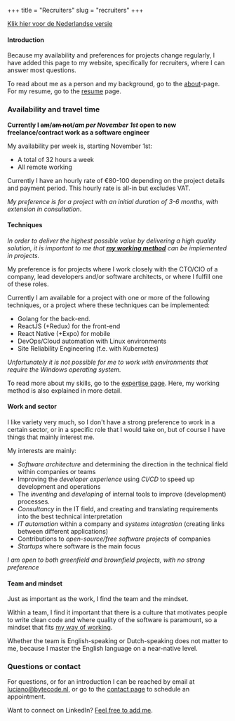 +++
title = "Recruiters"
slug = "recruiters"
+++

[Klik hier voor de Nederlandse versie](/recruiters-nl)

#### Introduction

Because my availability and preferences for projects change regularly, I have added this page to my website, specifically for recruiters, where I can answer most questions.

To read about me as a person and my background, go to the [about](/about)-page. For my resume, go to the [resume](/resume) page.

### Availability and travel time

**Currently I ~~am~~/~~am not~~/_am per November 1st_ open to new freelance/contract work as a software engineer**

My availability per week is, starting November 1st:

* A total of 32 hours a week
* All remote working

Currently I have an hourly rate of €80-100 depending on the project details and payment period. This hourly rate is all-in but excludes VAT.

_My preference is for a project with an initial duration of 3-6 months, with extension in consultation_.

#### Techniques

*In order to deliver the highest possible value by delivering a high quality solution, it is important to me that <b>[my working method](/expertise#working-method)</b> can be implemented in projects.*

My preference is for projects where I work closely with the CTO/CIO of a company, lead developers and/or software architects, or where I fulfill one of these roles.

Currently I am available for a project with one or more of the following techniques, or a project where these techniques can be implemented:

* Golang for the back-end.
* ReactJS (+Redux) for the front-end
* React Native (+Expo) for mobile
* DevOps/Cloud automation with Linux environments
* Site Reliability Engineering (f.e. with Kubernetes)

_Unfortunately it is not possible for me to work with environments that require the Windows operating system._

To read more about my skills, go to the [expertise page](/expertise). Here, my working method is also explained in more detail.

#### Work and sector

I like variety very much, so I don't have a strong preference to work in a certain sector, or in a specific role that I would take on, but of course I have things that mainly interest me.

My interests are mainly:

* _Software architecture_ and determining the direction in the technical field within companies or teams
* Improving the _developer experience_ using _CI/CD_ to speed up development and operations
* The _inventing_ and _developing_ of internal tools to improve (development) processes.
* _Consultancy_ in the IT field, and creating and translating requirements into the best technical interpretation
* _IT automation_ within a company and _systems integration_ (creating links between different applications)
* Contributions to _open-source/free software projects_ of companies
* _Startups_ where software is the main focus

_I am open to both greenfield and brownfield projects, with no strong preference_

#### Team and mindset

Just as important as the work, I find the team and the mindset.

Within a team, I find it important that there is a culture that motivates people to write clean code and where quality of the software is paramount, so a mindset that fits [my way of working](https://lucianonooijen.nl/expertise/#working-method).

Whether the team is English-speaking or Dutch-speaking does not matter to me, because I master the English language on a near-native level.

### Questions or contact

For questions, or for an introduction I can be reached by email at [luciano@bytecode.nl](mailto:luciano@bytecode.nl), or go to the [contact page](/contact) to schedule an appointment.

Want to connect on LinkedIn? [Feel free to add me](https://www.linkedin.com/in/lucianonooijen/).

